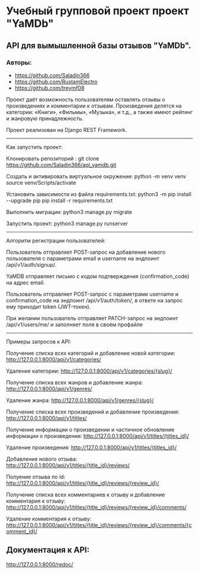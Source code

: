 # Учебный групповой проект проект "YaMDb"

## API для вымышленной базы отзывов "YaMDb".

### Авторы:
- https://github.com/Saladin366
- https://github.com/RustamElectro
- https://github.com/treymf08

Проект даёт возможность пользователям оставлять отзывы о произведениях и комментарии к отзывам.
Произведения делятся на категории: «Книги», «Фильмы», «Музыка», и т.д., а также имеют рейтинг и жанровую принадлежность.

Проект реализован на Django REST Framework.
________________________________________________________________________
Как запустить проект:

Клонировать репозиторий : git clone https://github.com/Saladin366/api_yamdb.git

Cоздать и активировать виртуальное окружение: python -m venv venv source venv/Scripts/activate

Установить зависимости из файла requirements.txt: python3 -m pip install --upgrade pip pip install -r requirements.txt

Выполнить миграции: python3 manage.py migrate

Запустить проект: python3 manage.py runserver
________________________________________________________________________
Алгоритм регистрации пользователей:

Пользователь отправляет POST-запрос на добавление нового пользователя с параметрами email и username на эндпоинт /api/v1/auth/signup/.

YaMDB отправляет письмо с кодом подтверждения (confirmation_code) на адрес email.

Пользователь отправляет POST-запрос с параметрами username и confirmation_code на эндпоинт /api/v1/auth/token/, в ответе на запрос ему приходит token (JWT-токен).

При желании пользователь отправляет PATCH-запрос на эндпоинт /api/v1/users/me/ и заполняет поля в своём профайле
________________________________________________________________________
Примеры запросов к API:

Получение списка всех категорий и добавление новой категории: http://127.0.0.1:8000/api/v1/categories/

Удаление категории: http://127.0.0.1:8000/api/v1/categories/{slug}/

Получение списка всех жанров и добавление жанра: http://127.0.0.1:8000/api/v1/genres/

Удаление жанра: http://127.0.0.1:8000/api/v1/genres/{slug}/

Получение списка всех произведений и добавление произведения: http://127.0.0.1:8000/api/v1/titles/

Получение информации о произведении и частичное обновление информации о произведении: http://127.0.0.1:8000/api/v1/titles/{titles_id}/

Удаление произведения: http://127.0.0.1:8000/api/v1/titles/{titles_id}/

Добавление нового отзыва: http://127.0.0.1:8000/api/v1/titles/{title_id}/reviews/

Полуение отзыва по id: http://127.0.0.1:8000/api/v1/titles/{title_id}/reviews/{review_id}/

Получение списка всех комментариев к отзыву и добавление комментария к отзыву: http://127.0.0.1:8000/api/v1/titles/{title_id}/reviews/{review_id}/comments/

Удаление комментария к отзыву: http://127.0.0.1:8000/api/v1/titles/{title_id}/reviews/{review_id}/comments/{comment_id}/

## Документация к API:

http://127.0.0.1:8000/redoc/